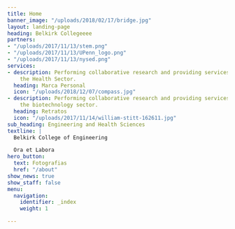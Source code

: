 ```yaml
---
title: Home
banner_image: "/uploads/2018/02/17/bridge.jpg"
layout: landing-page
heading: Belkirk Collegeeee
partners:
- "/uploads/2017/11/13/stem.png"
- "/uploads/2017/11/13/UPenn_logo.png"
- "/uploads/2017/11/13/nysed.png"
services:
- description: Performing collaborative research and providing services to support
    the Health Sector.
  heading: Marca Personal
  icon: "/uploads/2018/12/07/compass.jpg"
- description: Performing collaborative research and providing services to support
    the biotechnology sector.
  heading: Retratos
  icon: "/uploads/2017/11/14/william-stitt-162611.jpg"
sub_heading: Engineering and Health Sciences
textline: |
  Belkirk College of Engineering

  Ora et Labora
hero_button:
  text: Fotografias
  href: "/about"
show_news: true
show_staff: false
menu:
  navigation:
    identifier: _index
    weight: 1

---
```

